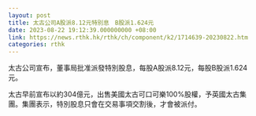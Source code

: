 ```yaml
---
layout: post
title: 太古公司A股派8.12元特別息　B股派1.624元
date: 2023-08-22 19:12:39.000000000 +08:00
link: https://news.rthk.hk/rthk/ch/component/k2/1714639-20230822.htm
categories: rthk
---
```


太古公司宣布，董事局批准派發特別股息，每股A股派8.12元，每股B股派1.624元。

太古早前宣布以約304億元，出售美國太古可口可樂100%股權，予英國太古集團。集團表示，特別股息只會在交易事項交割後，才會被派付。
